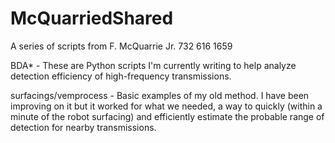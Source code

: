 # McQuarriedShared
 A series of scripts from F. McQuarrie Jr.
 732 616 1659

BDA* - These are Python scripts I'm currently writing to help analyze detection
efficiency of high-frequency transmissions.

surfacings/vemprocess - Basic examples of my old method. I have been
improving on it but it worked for what we needed, a way to quickly
(within a minute of the robot surfacing) and efficiently estimate the probable
range of detection for nearby transmissions.

